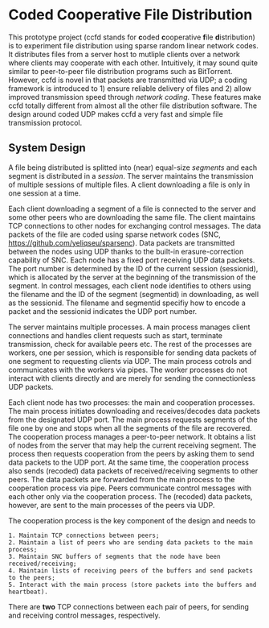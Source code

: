 # Coded Cooperative File Distribution #
This prototype project (ccfd stands for **c**oded **c**ooperative **f**ile **d**istribution) is to experiment file distribution using sparse random linear network codes. It distributes files from a server host to mutliple clients over a network where clients may cooperate with each other. Intuitively, it may sound quite similar to peer-to-peer file distribution programs such as BitTorrent. However, ccfd is novel in that packets are transmitted via UDP; a coding framework is introduced to 1) ensure reliable delivery of files and 2) allow improved transmission speed through *network coding*. These features make ccfd totally different from almost all the other file distribution software. The design around coded UDP makes ccfd a very fast and simple file transmission protocol.
## System Design ##
A file being distributed is splitted into (near) equal-size *segments* and each segment is distributed in a *session*. The server maintains the transmission of multiple sessions of multiple files. A client downloading a file is only in one session at a time.

Each client downloading a segment of a file is connected to the server and some other peers who are downloading the same file. The client maintains TCP connections to other nodes for exchanging control messages. The data packets of the file are coded using sparse network codes (SNC, https://github.com/yeliqseu/sparsenc). Data packets are transmitted between the nodes using UDP thanks to the built-in erasure-correction capability of SNC. Each node has a fixed port receiving UDP data packets. The port number is determined by the ID of the current session (sessionid), which is allocated by the server at the beginning of the transmission of the segment. In control messages, each client node identifies to others using the filename and the ID of the segment (segmentid) in downloading, as well as the sessionid. The filename and segmentid specifiy how to encode a packet and the sessionid indicates the UDP port number.

The server maintains multiple processes. A main process manages client connections and handles client requests such as start, terminate transmission, check for available peers etc. The rest of the processes are workers, one per session, which is responsible for sending data packets of one segment to requesting clients via UDP. The main process cotrols and communicates with the workers via pipes. The worker processes do not interact with clients directly and are merely for sending the connectionless UDP packets.

Each client node has two processes: the main and cooperation processes. The main process initiates downloading and receives/decodes data packets from the designated UDP port. The main process requests segments of the file one by one and stops when all the segments of the file are recovered. The cooperation process manages a peer-to-peer network. It obtains a list of nodes from the server that may help the current receiving segment. The process then requests cooperation from the peers by asking them to send data packets to the UDP port. At the same time, the cooperation process also sends (recoded) data packets of received/receiving segments to other peers. The data packets are forwarded from the main process to the cooperation process via pipe. Peers communicate control messages with each other only via the cooperation process. The (recoded) data packets, however, are sent to the main processes of the peers via UDP.

The cooperation process is the key component of the design and needs to

    1. Maintain TCP connections between peers;
    2. Maintain a list of peers who are sending data packets to the main process;
    3. Maintain SNC buffers of segments that the node have been received/receiving;
    4. Maintain lists of receiving peers of the buffers and send packets to the peers;
    5. Interact with the main process (store packets into the buffers and heartbeat).

There are **two** TCP connections between each pair of peers, for sending and receiving control messages, respectively.
